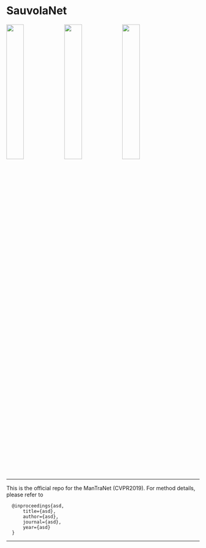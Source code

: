 # SauvolaNet

<div align="left">
    <img src="https://www.um.edu.mo/wp-content/uploads/2020/09/UM-Logo_V-Black-1024x813.png" width="30%"><img src="https://viplab.cis.um.edu.mo/images/logo_5.JPG" width="30%"><img src="https://icdar2021.org/wp-content/uploads/icdar2021-logo.png" width="30%">     
</div>

***

This is the official repo for the ManTraNet (CVPR2019). For method details, please refer to 

```
  @inproceedings{asd,
      title={asd},
      author={asd},
      journal={asd},
      year={asd}
  }
```

***
